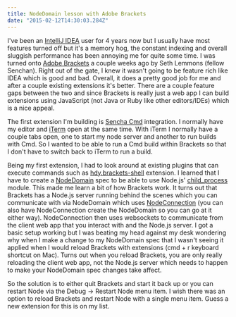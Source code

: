 ```yaml
---
title: NodeDomain lesson with Adobe Brackets
date: "2015-02-12T14:30:03.284Z"
---
```


I've been an [IntelliJ IDEA](https://www.jetbrains.com/idea/) user for 4 years now but I usually have most features turned off but it's a memory hog, the constant indexing and overall sluggish performance has been annoying me for quite some time. I was turned onto [Adobe Brackets](http://brackets.io/) a couple weeks ago by Seth Lemmons (fellow Senchan). Right out of the gate, I knew it wasn't going to be feature rich like IDEA which is good and bad. Overall, it does a pretty good job for me and after a couple existing extensions it's better. There are a couple feature gaps between the two and since Brackets is really just a web app I can build extensions using JavaScript (not Java or Ruby like other editors/IDEs) which is a nice appeal.

The first extension I'm building is [Sencha Cmd](http://www.sencha.com/products/sencha-cmd/) integration. I normally have my editor and [iTerm](http://iterm.sourceforge.net/) open at the same time. With iTerm I normally have a couple tabs open, one to start my node server and another to run builds with Cmd. So I wanted to be able to run a Cmd build within Brackets so that I don't have to switch back to iTerm to run a build.

Being my first extension, I had to look around at existing plugins that can execute commands such as [hdy.brackets-shell](https://github.com/johnhidey/hdy.brackets-shell) extension. I learned that I have to create a [NodeDomain](http://brackets.io/docs/current/modules/utils/NodeDomain.html) spec to be able to use Node.js' [child_process](http://nodejs.org/api/child_process.html) module. This made me learn a bit of how Brackets work. It turns out that Brackets has a Node.js server running behind the scenes which you can communicate with via NodeDomain which uses [NodeConnection](http://brackets.io/docs/current/modules/utils/NodeConnection.html) (you can also have NodeConnection create the NodeDomain so you can go at it either way). NodeConnection then uses websockets to communicate from the client web app that you interact with and the Node.js server. I got a basic setup working but I was beating my head against my desk wondering why when I make a change to my NodeDomain spec that I wasn't seeing it applied when I would reload Brackets with extensions (cmd + r keyboard shortcut on Mac). Turns out when you reload Brackets, you are only really reloading the client web app, not the Node.js server which needs to happen to make your NodeDomain spec changes take affect.

So the solution is to either quit Brackets and start it back up or you can restart Node via the Debug -> Restart Node menu item. I wish there was an option to reload Brackets and restart Node with a single menu item. Guess a new extension for this is on my list.
